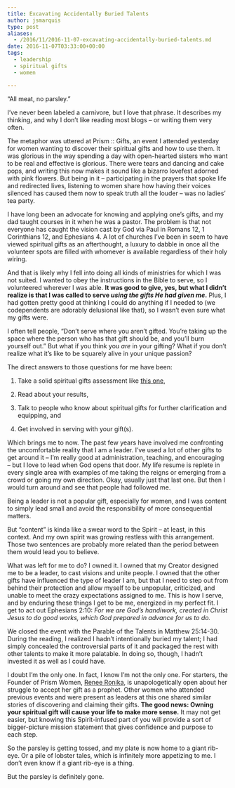 ```yaml
---
title: Excavating Accidentally Buried Talents
author: jsmarquis
type: post
aliases:
  - /2016/11/2016-11-07-excavating-accidentally-buried-talents.md
date: 2016-11-07T03:33:00+00:00
tags:
  - leadership
  - spiritual gifts
  - women

---
```

&#8220;All meat, no parsley.&#8221;
  
I&#8217;ve never been labeled a carnivore, but I love that phrase. It describes my thinking, and why I don&#8217;t like reading most blogs &#8211; or writing them very often.

The metaphor was uttered at Prism :: Gifts, an event I attended yesterday for women wanting to discover their spiritual gifts and how to use them. It was glorious in the way spending a day with open-hearted sisters who want to be real and effective is glorious. There were tears and dancing and cake pops, and writing this now makes it sound like a bizarro lovefest adorned with pink flowers. But being in it &#8211; participating in the prayers that spoke life and redirected lives, listening to women share how having their voices silenced has caused them now to speak truth all the louder &#8211; was no ladies&#8217; tea party. 

I have long been an advocate for knowing and applying one&#8217;s gifts, and my dad taught courses in it when he was a pastor. The problem is that not everyone has caught the vision cast by God via Paul in Romans 12, 1 Corinthians 12, and Ephesians 4. A lot of churches I&#8217;ve been in seem to have viewed spiritual gifts as an afterthought, a luxury to dabble in once all the volunteer spots are filled with whomever is available regardless of their holy wiring.

And that is likely why I fell into doing all kinds of ministries for which I was not suited. I wanted to obey the instructions in the Bible to serve, so I volunteered wherever I was able. **It was good to give, yes, but what I didn&#8217;t realize is that I was called to serve _using the gifts He had given me_.** Plus, I had gotten pretty good at thinking I could do anything if I needed to (we codependents are adorably delusional like that), so I wasn&#8217;t even sure what my gifts were.

I often tell people, &#8220;Don&#8217;t serve where you aren&#8217;t gifted. You&#8217;re taking up the space where the person who has that gift should be, and you&#8217;ll burn yourself out.&#8221; But what if you think you _are_ in your gifting? What if you don&#8217;t realize what it&#8217;s like to be squarely alive in your unique passion?

The direct answers to those questions for me have been:
  
1. Take a solid spiritual gifts assessment like <a href="https://amzn.com/080079740X" target="_blank">this one</a>,
  
2. Read about your results, 
  
3. Talk to people who know about spiritual gifts for further clarification and equipping, and
  
4. Get involved in serving with your gift(s).

Which brings me to now. The past few years have involved me confronting the uncomfortable reality that I am a leader. I&#8217;ve used a lot of other gifts to get around it &#8211; I&#8217;m really good at administration, teaching, and encouraging &#8211; but I love to lead when God opens that door. My life resume is replete in every single area with examples of me taking the reigns or emerging from a crowd or going my own direction. Okay, usually just that last one. But then I would turn around and see that people had followed me.

Being a leader is not a popular gift, especially for women, and I was content to simply lead small and avoid the responsibility of more consequential matters.

But &#8220;content&#8221; is kinda like a swear word to the Spirit &#8211; at least, in this context. And my own spirit was growing restless with this arrangement. Those two sentences are probably more related than the period between them would lead you to believe.

What was left for me to do? I owned it. I owned that my Creator designed me to be a leader, to cast visions and unite people. I owned that the other gifts have influenced the type of leader I am, but that I need to step out from behind their protection and allow myself to be unpopular, criticized, and unable to meet the crazy expectations assigned to me. This is how I serve, and by enduring these things I get to be me, energized in my perfect fit. I get to act out Ephesians 2:10: _For we are God’s handiwork, created in Christ Jesus to do good works, which God prepared in advance for us to do._

We closed the event with the Parable of the Talents in Matthew 25:14-30. During the reading, I realized I hadn&#8217;t intentionally buried my talent; I had simply concealed the controversial parts of it and packaged the rest with other talents to make it more palatable. In doing so, though, I hadn&#8217;t invested it as well as I could have. 

I doubt I&#8217;m the only one. In fact, I know I&#8217;m not the only one. For starters, the Founder of Prism Women, <a href="http://www.prismwomen.com/about/" target="_blank">Renee Ronika</a>, is unapologetically open about her struggle to accept her gift as a prophet. Other women who attended previous events and were present as leaders at this one shared similar stories of discovering and claiming their gifts. **The good news: Owning your spiritual gift will cause your life to make more sense.** It may not get easier, but knowing this Spirit-infused part of you will provide a sort of bigger-picture mission statement that gives confidence and purpose to each step.

So the parsley is getting tossed, and my plate is now home to a giant rib-eye. Or a pile of lobster tales, which is infinitely more appetizing to me. I don&#8217;t even know if a giant rib-eye is a thing.

But the parsley is definitely gone.